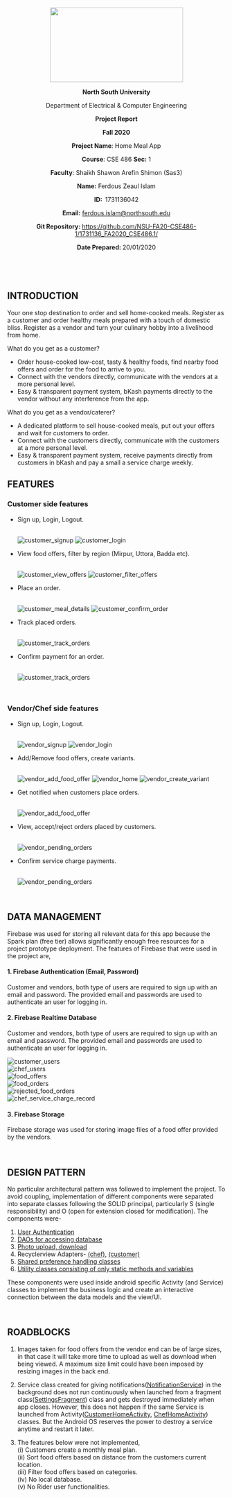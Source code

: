 <p style="text-align: center;">&nbsp;</p>
<p style="text-align: center;">&nbsp;</p>
<p align="center"><strong><img src="https://media.dhakatribune.com/uploads/2016/11/nsulogo.jpg" alt="" width="307" height="172" /></strong></p>
<p align="center"><strong>North South University</strong></p>
<p align="center">Department of Electrical &amp; Computer Engineering</p>
<p align="center"><strong>Project Report</strong></p>
<p align="center"><strong>Fall 2020</strong></p>
<p align="center"><strong>Project Name</strong>: Home Meal App</p>
<p align="center"><strong>Course</strong>: CSE 486 <strong>Sec</strong><strong>:</strong> 1</p>
<p align="center"><strong>Faculty</strong>: Shaikh Shawon Arefin Shimon (Sas3)</p>
<p align="center"><strong>Name</strong><strong>:</strong> Ferdous Zeaul Islam</p>
<p align="center"><strong>ID</strong><strong>:&nbsp; </strong>1731136042</p>
<p align="center"><strong>Email</strong><strong>:</strong> <a href="mailto:mohammed.rahman03@northsouth.edu">ferdous.islam@northsouth.edu</a></p>
<p align="center"><strong>Git Repository</strong><strong>: </strong><a href="https://github.com/NSU-FA20-CSE486-1/1731136_FA2020_CSE486.1">https://github.com/NSU-FA20-CSE486-1/1731136_FA2020_CSE486.1/</a></p>
<p align="center"><strong>Date Prepared</strong><strong>: </strong>20/01/2020</p>
<p><strong>&nbsp;</strong></p>
<p><strong>&nbsp;</strong></p>

## INTRODUCTION

<p>Your one stop destination to order and sell home-cooked meals. Register as a customer and order healthy meals prepared with a touch of domestic bliss. Register as a vendor and turn your culinary hobby into a livelihood from home.</p>  

What do you get as a customer?  

- Order house-cooked low-cost, tasty & healthy foods, find nearby food offers and order for the food to arrive to you.  
- Connect with the vendors directly, communicate with the vendors at a more personal level.  
- Easy & transparent payment system, bKash payments directly to the vendor without any interference from the app.
  
What do you get as a vendor/caterer?  

- A dedicated platform to sell house-cooked meals, put out your offers and wait for customers to order.  
- Connect with the customers directly, communicate with the customers at a more personal level.  
- Easy & transparent payment system, receive payments directly from customers in bKash and pay a small a service charge weekly.

## FEATURES

### Customer side features

<ul>
<li>Sign up, Login, Logout.</li>  

<br>

![customer_signup](./Mockup/app_screenshots/customer_signup.png) ![customer_login](./Mockup/app_screenshots/common_login.png)

<li>View food offers, filter by region (Mirpur, Uttora, Badda etc).</li>  

<br>

![customer_view_offers](./Mockup/app_screenshots/customer_view_offers.png) ![customer_filter_offers](./Mockup/app_screenshots/customer_filter_offers.png)

<li>Place an order.</li>  

<br>

![customer_meal_details](./Mockup/app_screenshots/customer_meal_details.png) ![customer_confirm_order](./Mockup/app_screenshots/customer_confirm_order.png)  

<li>Track placed orders.</li>  

<br>

![customer_track_orders](./Mockup/app_screenshots/customer_track_orders.png)  

<li>Confirm payment for an order.</li>  

<br>

![customer_track_orders](./Mockup/app_screenshots/customer_confirm_payments.png)  

<br>

</ul>

### Vendor/Chef side features  

<ul>
<li>Sign up, Login, Logout.</li>  

<br>

![vendor_signup](./Mockup/app_screenshots/chef_signup.png) ![vendor_login](./Mockup/app_screenshots/common_login.png)

<li>Add/Remove food offers, create variants.</li>  

<br>

![vendor_add_food_offer](./Mockup/app_screenshots/chef_add_food_offer.png) ![vendor_home](./Mockup/app_screenshots/chef_home.png) ![vendor_create_variant](Mockup/app_screenshots/chef_create_variant.png)

<li>Get notified when customers place orders.</li>  

<br>

![vendor_add_food_offer](./Mockup/app_screenshots/chef_notification.png)  

<li>View, accept/reject orders placed by customers.</li>  

<br>

![vendor_pending_orders](./Mockup/app_screenshots/chef_placed_orders.png)  

<li>Confirm service charge payments.</li>  

<br>

![vendor_pending_orders](./Mockup/app_screenshots/chef_service_charge.png)  

</ul>

<br>

## DATA MANAGEMENT  

Firebase was used for storing all relevant data for this app because the Spark plan (free tier) allows significantly enough free resources for a project prototype deployment. The features of Firebase that were used in the project are,  

#### 1. Firebase Authentication (Email, Password)  

   Customer and vendors, both type of users are required to sign up with an email and password. The provided email and passwords are used to authenticate an user for logging in.  

#### 2. Firebase Realtime Database  

   Customer and vendors, both type of users are required to sign up with an email and password. The provided email and passwords are used to authenticate an user for logging in.  

   ![customer_users](./Documentation/database_structure/customerUsers.png)  
   ![chef_users](./Documentation/database_structure/chefUsers.png)  
   ![food_offers](./Documentation/database_structure/foodOffers.png)  
   ![food_orders](./Documentation/database_structure/foodOrders.png)  
   ![rejected_food_orders](./Documentation/database_structure/rejectedFoodOrders.png)  
   ![chef_service_charge_record](./Documentation/database_structure/chefServiceChargePayments.png)  

#### 3. Firebase Storage  

   Firebase storage was used for storing image files of a food offer provided by the vendors.

<br>  

## DESIGN PATTERN  

No particular architectural pattern was followed to implement the project. To avoid coupling, implementation of different components were separated into separate classes following the SOLID principal, particularly S (single responsibility) and O (open for extension closed for modification). The components were-  

1. [User Authentication](https://github.com/NSU-FA20-CSE486-1/1731136_FA2020_CSE486.1/tree/main/Android%20Project/Project/HomeMealApp/app/src/main/java/com/ferdouszislam/nsu/cse486/sec01/homemealapp/auth)
2. [DAOs for accessing database](https://github.com/NSU-FA20-CSE486-1/1731136_FA2020_CSE486.1/tree/main/Android%20Project/Project/HomeMealApp/app/src/main/java/com/ferdouszislam/nsu/cse486/sec01/homemealapp/daos)
3. [Photo upload, download](https://github.com/NSU-FA20-CSE486-1/1731136_FA2020_CSE486.1/tree/main/Android%20Project/Project/HomeMealApp/app/src/main/java/com/ferdouszislam/nsu/cse486/sec01/homemealapp/chef/imageUpload)
4. Recyclerview Adapters- [(chef)](https://github.com/NSU-FA20-CSE486-1/1731136_FA2020_CSE486.1/tree/main/Android%20Project/Project/HomeMealApp/app/src/main/java/com/ferdouszislam/nsu/cse486/sec01/homemealapp/chef/recyclerViewAdapters), [(customer)](https://github.com/NSU-FA20-CSE486-1/1731136_FA2020_CSE486.1/tree/main/Android%20Project/Project/HomeMealApp/app/src/main/java/com/ferdouszislam/nsu/cse486/sec01/homemealapp/customer/recyclerViewAdapters)
5. [Shared preference handling classes](https://github.com/NSU-FA20-CSE486-1/1731136_FA2020_CSE486.1/tree/main/Android%20Project/Project/HomeMealApp/app/src/main/java/com/ferdouszislam/nsu/cse486/sec01/homemealapp/sharedPreferences)
6. [Utility classes consisting of only static methods and variables](https://github.com/NSU-FA20-CSE486-1/1731136_FA2020_CSE486.1/tree/main/Android%20Project/Project/HomeMealApp/app/src/main/java/com/ferdouszislam/nsu/cse486/sec01/homemealapp/utils)  

These components were used inside android specific Activity (and Service) classes to implement the business logic and create an interactive connection between the data models and the view/UI.  

<br>  

## ROADBLOCKS  

1. Images taken for food offers from the vendor end can be of large sizes, in that case it will take more time to upload as well as download when being viewed. A maximum size limit could have been imposed by resizing images in the back end.

2. Service class created for giving notifications([NotificationService](https://github.com/NSU-FA20-CSE486-1/1731136_FA2020_CSE486.1/blob/main/Android%20Project/Project/HomeMealApp/app/src/main/java/com/ferdouszislam/nsu/cse486/sec01/homemealapp/services/NotificationService.java)) in the background does not run continuously when launched from a fragment class([SettingsFragment](https://github.com/NSU-FA20-CSE486-1/1731136_FA2020_CSE486.1/blob/main/Android%20Project/Project/HomeMealApp/app/src/main/java/com/ferdouszislam/nsu/cse486/sec01/homemealapp/appSettings/SettingsFragment.java)) class and gets destroyed immediately when app closes. However, this does not happen if the same Service is launched from Activity([CustomerHomeActivity](https://github.com/NSU-FA20-CSE486-1/1731136_FA2020_CSE486.1/blob/main/Android%20Project/Project/HomeMealApp/app/src/main/java/com/ferdouszislam/nsu/cse486/sec01/homemealapp/customer/activities/CustomerHomeActivity.java), [ChefHomeActivity](https://github.com/NSU-FA20-CSE486-1/1731136_FA2020_CSE486.1/blob/main/Android%20Project/Project/HomeMealApp/app/src/main/java/com/ferdouszislam/nsu/cse486/sec01/homemealapp/chef/activities/ChefHomeActivity.java)) classes. But the Android OS reserves the power to destroy a service anytime and restart it later. 

3. The features below were not implemented,  
(i) Customers create a monthly meal plan.  
(ii) Sort food offers based on distance from the customers current location.  
(iii) Filter food offers based on categories.  
(iv) No local database.  
(v) No Rider user functionalities.  
